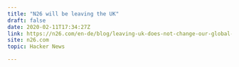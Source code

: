 ```yaml
---
title: "N26 will be leaving the UK"
draft: false
date: 2020-02-11T17:34:27Z
link: https://n26.com/en-de/blog/leaving-uk-does-not-change-our-global-vision-to-transform-retail-banking-for-the-better?utm_medium=RSS&utm_source=hune
site: n26.com
topic: Hacker News  

---
```

